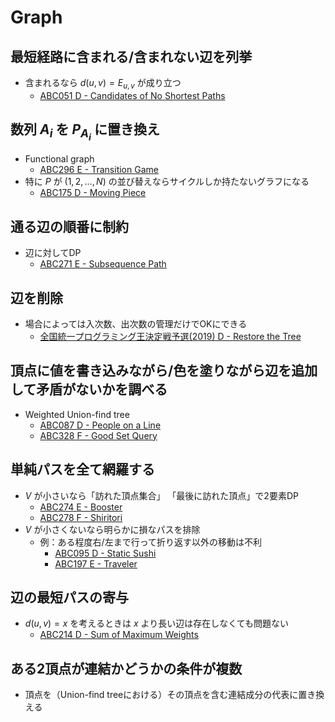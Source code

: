 # Graph

## 最短経路に含まれる/含まれない辺を列挙
- 含まれるなら $d(u, v) = E_{u,v}$ が成り立つ
  - [ABC051 D - Candidates of No Shortest Paths](https://atcoder.jp/contests/abc051/tasks/abc051_d)

## 数列 $A_i$ を $P_{A_i}$ に置き換え
- Functional graph
  - [ABC296 E - Transition Game](https://atcoder.jp/contests/abc296/tasks/abc296_e)
- 特に $P$ が $(1,2, \dots, N)$ の並び替えならサイクルしか持たないグラフになる
  - [ABC175 D - Moving Piece](https://atcoder.jp/contests/abc175/tasks/abc175_d)

## 通る辺の順番に制約
- 辺に対してDP
  - [ABC271 E - Subsequence Path](https://atcoder.jp/contests/abc271/tasks/abc271_e)

## 辺を削除
- 場合によっては入次数、出次数の管理だけでOKにできる
  - [全国統一プログラミング王決定戦予選(2019) D - Restore the Tree](https://atcoder.jp/contests/nikkei2019-qual/tasks/nikkei2019_qual_d)

## 頂点に値を書き込みながら/色を塗りながら辺を追加して矛盾がないかを調べる
- Weighted Union-find tree
  - [ABC087 D - People on a Line](https://atcoder.jp/contests/abc087/tasks/arc090_b)
  - [ABC328 F - Good Set Query](https://atcoder.jp/contests/abc328/tasks/abc328_f)

## 単純パスを全て網羅する
- $V$ が小さいなら「訪れた頂点集合」 「最後に訪れた頂点」で2要素DP
  - [ABC274 E - Booster](https://atcoder.jp/contests/abc274/tasks/abc274_e)
  - [ABC278 F - Shiritori](https://atcoder.jp/contests/abc278/tasks/abc278_f)
- $V$ が小さくないなら明らかに損なパスを排除
  - 例：ある程度右/左まで行って折り返す以外の移動は不利
    - [ABC095 D - Static Sushi](https://atcoder.jp/contests/abc095/tasks/arc096_b)
    - [ABC197 E - Traveler](https://atcoder.jp/contests/abc197/tasks/abc197_e)

## 辺の最短パスの寄与
- $d(u, v) = x$ を考えるときは $x$ より長い辺は存在しなくても問題ない
  - [ABC214 D - Sum of Maximum Weights](https://atcoder.jp/contests/abc214/tasks/abc214_d)

## ある2頂点が連結かどうかの条件が複数
- 頂点を（Union-find treeにおける）その頂点を含む連結成分の代表に置き換える
